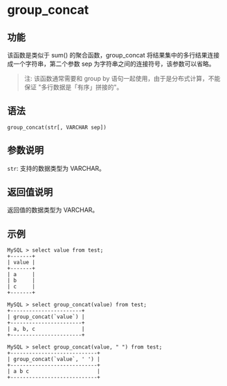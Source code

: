# group_concat

## 功能

该函数是类似于 sum() 的聚合函数，group_concat 将结果集中的多行结果连接成一个字符串，第二个参数 sep 为字符串之间的连接符号，该参数可以省略。

> 注: 该函数通常需要和 group by 语句一起使用，由于是分布式计算，不能保证 "多行数据是「有序」拼接的"。

## 语法

`group_concat(str[, VARCHAR sep])`

## 参数说明

`str`: 支持的数据类型为 VARCHAR。

## 返回值说明

返回值的数据类型为 VARCHAR。

## 示例

```Plain Text
MySQL > select value from test;
+-------+
| value |
+-------+
| a     |
| b     |
| c     |
+-------+

MySQL > select group_concat(value) from test;
+-----------------------+
| group_concat(`value`) |
+-----------------------+
| a, b, c               |
+-----------------------+

MySQL > select group_concat(value, " ") from test;
+----------------------------+
| group_concat(`value`, ' ') |
+----------------------------+
| a b c                      |
+----------------------------+
```
